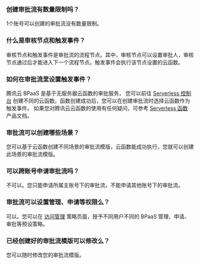 

### 创建审批流有数量限制吗？
1个账号可以创建的审批流没有数量限制。

### 什么是审核节点和触发事件？
审核节点和触发事件是审批流的流程节点。其中，审核节点可以设置审批人，审核节点通过后才能进入下一个流程节点。触发事件会执行该节点设置的云函数。


### 如何在审批流里设置触发事件？
腾讯云 BPaaS 是基于无服务器云函数的审批服务， 您可以前往 [Serverless 控制台](https://console.cloud.tencent.com/scf) 创建不同的云函数。函数创建成功后，您可以在创建审批流时选择云函数作为触发事件。
如果您对腾讯云云函数的使用有任何疑问，可参考 [Serverless 函数](https://cloud.tencent.com/document/product/583) 产品文档。

### 审批流可以创建哪些场景？ 
您可以基于云函数创建不同场景的审批流模版，云函数能成功执行，您就可以创建此场景的审批流模版。

### 可以跨账号申请审批流吗？
不可以。您只能申请所属主账号下的审批流，不能申请其他账号下的审批流。

### 审批流可以设置管理、申请等权限么？
可以。您可以在 [访问管理](https://console.cloud.tencent.com/cam/policy) 策略页面，授予不同用户不同的 BPaaS 管理、申请、审批等预设策略。

### 已经创建好的审批流模版可以修改么？
您可以随时修改您的审批流模版。
